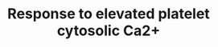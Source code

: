 ---
annotations:
- type: Cell Type Ontology
  value: platelet
- type: Pathway Ontology
  value: phosphatidylinositol 3-kinase signaling pathway
authors:
- MaintBot
- Thomas
- Khanspers
- ReactomeTeam
- Anwesha
- Egonw
description: Activation of phospholipase C enzymes results in the generation of second
  messengers of the phosphatidylinositol pathway. The events resulting from this pathway
  are a rise in intracellular calcium and activation of Protein Kinase C (PKC). Phospholipase
  C cleaves the phosphodiester bond in PIP2 to form 1,2 Diacylglycerol (DAG) and 1,4,5-inositol
  trisphosphate (IP3). IP3 opens Ca2+ channels in the platelet dense tubular system,
  raising intracellular Ca2+ levels. DAG is a second messenger that regulates a family
  of Ser/Thr kinases consisting of PKC isozymes (Nishizuka 1995). DAG achieves activation
  of PKC isozymes by increasing their affinity for phospholipid. Most PKC enzymes
  are also calcium-dependent, so their activation is in synergy with the rise in intracellular
  Ca2+. Platelets contain several PKC isoforms that can be activated by DAG and/or
  Ca2+ (Chang 1997).  View original pathway at [http://www.reactome.org/PathwayBrowser/#DIAGRAM=76005
  Reactome].
last-edited: 2021-01-25
organisms:
- Homo sapiens
redirect_from:
- /index.php/Pathway:WP1903
- /instance/WP1903
schema-jsonld:
- '@context': https://schema.org/
  '@id': https://wikipathways.github.io/pathways/WP1903.html
  '@type': Dataset
  creator:
    '@type': Organization
    name: WikiPathways
  description: Activation of phospholipase C enzymes results in the generation of
    second messengers of the phosphatidylinositol pathway. The events resulting from
    this pathway are a rise in intracellular calcium and activation of Protein Kinase
    C (PKC). Phospholipase C cleaves the phosphodiester bond in PIP2 to form 1,2 Diacylglycerol
    (DAG) and 1,4,5-inositol trisphosphate (IP3). IP3 opens Ca2+ channels in the platelet
    dense tubular system, raising intracellular Ca2+ levels. DAG is a second messenger
    that regulates a family of Ser/Thr kinases consisting of PKC isozymes (Nishizuka
    1995). DAG achieves activation of PKC isozymes by increasing their affinity for
    phospholipid. Most PKC enzymes are also calcium-dependent, so their activation
    is in synergy with the rise in intracellular Ca2+. Platelets contain several PKC
    isoforms that can be activated by DAG and/or Ca2+ (Chang 1997).  View original
    pathway at [http://www.reactome.org/PathwayBrowser/#DIAGRAM=76005 Reactome].
  keywords:
  - 'AHSG '
  - 'PLG(20-810) '
  - 'TTN '
  - 'APLP2 '
  - 'A1BG '
  - p-STX4
  - 'ITIH4 '
  - Activated
  - PS
  - 'Coagulation factor VIII precursor '
  - 'PCDH7 '
  - 'CLEC3B '
  - 'ADP '
  - 'CD36 '
  - 'STXBP2 '
  - released on
  - conventional
  - 'ITGA2B(32-1039) '
  - granule content
  - 'CFL1 '
  - 'GTPBP2 '
  - 'SEPP1 '
  - 'CDC37L1 '
  - 'FGA(20-866) '
  - 'PF4(32-101) '
  - 'PSAP(60-142) '
  - 'POTEKP '
  - 'Insulin-like growth factors '
  - 'TLN1 '
  - 'factor XIII A chain '
  - 'SCCPDH '
  - 'TMSB4X '
  - 'PLEK '
  - ABCC4
  - components that are
  - 'ANXA5 '
  - Protein Kinase C,
  - 'PPi '
  - 'PPIA '
  - 'SERPINA3 '
  - 'APP(18-770) '
  - 'TMX3 '
  - ATP
  - 'ISLR '
  - 'PDGF dimer '
  - 'CYB5R1 '
  - STX4
  - 'WDR1 '
  - 'MAGED2 '
  - 'CTSW '
  - 'CHID1 '
  - 'RARRES2 '
  - 'LGALS3BP '
  - DAG
  - 'A2M '
  - 'VEGFs '
  - 'ALB '
  - 'GAS6(39-691) '
  - 'factor V '
  - 'THBS1 '
  - 'ALB(19-609) '
  - STXBP3
  - 'TF '
  - '4xPalmC-CD36 '
  - Platelet releasate
  - 'CD9 '
  - PSAP,CHID1
  - 'TGF beta  '
  - 'VWF(23-763) '
  - 'SCG3 '
  - Ca2+
  - 'FERMT3 '
  - 'SERPINA1 '
  - secretory granule
  - 'F13A1(1-731) '
  - 'SERPING1 '
  - 'SERPINF2 '
  - granule membrane
  - 'ORM1 '
  - HSPA5
  - 'LAMP2 '
  - 'PECAM1 '
  - cytosolic proteins
  - 'PCYOX1L '
  - 'KNG1(19-644) '
  - 'FN1(32-2386) '
  - 'FAM3C '
  - 'SYTL4 '
  - 'TUBA4A '
  - Platelet alpha
  - 'APOA1(25-266) '
  - 'Pro-EGF '
  - 'PPBP(35-128) '
  - 'VCL '
  - 'ORM2 '
  - 'SELP '
  - 'GTP '
  - 'SOD1 '
  - 'Alpha actinins '
  - 'ITIH3 '
  - 'TAGLN2 '
  - 'Pi '
  - 'HGF(32-494) '
  - 'NHLRC2 '
  - 'ALDOA '
  - 'ATP '
  - 'PRKCB '
  - 'ITGB3(27-?) '
  - 'PF4(48-101) '
  - 'ITGB3 '
  - 'HGF(495-728) '
  - '5HT '
  - p-STXBP3
  - 'PPBP(55-128) '
  - 'TOR4A '
  - CALU
  - 'CFD '
  - 'MANF '
  - '11xCbxE-PROS1 '
  - 'CD109 '
  - (inferred)
  - 'FAM49B '
  - 'ECM1 '
  - 'MMRN1(20-1228) '
  - Platelet dense
  - 'apoTF '
  - 'SERPINE1 '
  - 'CALM1 '
  - 'SERPINA4 '
  - 'CLU(23-449) '
  - 'TEX264 '
  - ADP
  - protein kinase C
  - 'GDP '
  - 'LEFTY2(22-366) '
  - 'Ca2+ '
  - 'SPP2 '
  - 'FLNA '
  - 'PRKCA '
  - 'PRKCG '
  - 'CAP1 '
  - 'TIMP1 '
  - 'FGG '
  - granule contents
  - 'PS '
  - 'PFN1 '
  - 'Mg2+ '
  - 'QSOX1 '
  - proteins
  - 'DAG '
  - 'PHACTR2 '
  - 'APOH '
  - 'HRG '
  - 'LHFPL2 '
  - 'VTI1B '
  - degranulation
  - 'PLG(1-810) '
  - 'Factor VIII precursor '
  - 'SRGN '
  - 'APOOL '
  - 'CD63 '
  - 'ENDOD1 '
  - 'BRPF3 '
  - 'OLA1 '
  - 'FGB(31-491) '
  - 'TIMP3 '
  - components
  - 'LY6G6F '
  - 'HABP4 '
  - 'RAB27B '
  - 'ITGA2B(32-?) '
  - 'SPARC '
  license: CC0
  name: Response to elevated platelet cytosolic Ca2+
seo: CreativeWork
title: Response to elevated platelet cytosolic Ca2+
wpid: WP1903
---